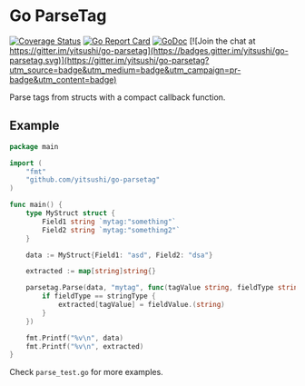 # Go ParseTag

[![Coverage Status](https://coveralls.io/repos/github/yitsushi/go-parsetag/badge.svg?branch=main)](https://coveralls.io/github/yitsushi/go-parsetag?branch=main)
[![Go Report Card](https://goreportcard.com/badge/github.com/yitsushi/go-parsetag)](https://goreportcard.com/report/github.com/yitsushi/go-parsetag)
[![GoDoc](https://img.shields.io/badge/pkg.go.dev-doc-blue)](http://pkg.go.dev/github.com/yitsushi/go-parsetag) [![Join the chat at https://gitter.im/yitsushi/go-parsetag](https://badges.gitter.im/yitsushi/go-parsetag.svg)](https://gitter.im/yitsushi/go-parsetag?utm_source=badge&utm_medium=badge&utm_campaign=pr-badge&utm_content=badge)

Parse tags from structs with a compact callback function.

## Example

```go
package main

import (
	"fmt"
	"github.com/yitsushi/go-parsetag"
)

func main() {
	type MyStruct struct {
		Field1 string `mytag:"something"`
		Field2 string `mytag:"something2"`
	}

	data := MyStruct{Field1: "asd", Field2: "dsa"}

	extracted := map[string]string{}

	parsetag.Parse(data, "mytag", func(tagValue string, fieldType string, fieldValue interface{}) {
		if fieldType == stringType {
			extracted[tagValue] = fieldValue.(string)
		}
	})

	fmt.Printf("%v\n", data)
	fmt.Printf("%v\n", extracted)
}
```

Check `parse_test.go` for more examples.
